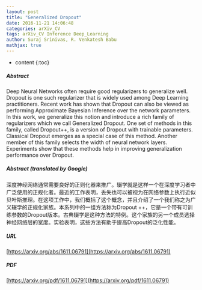 ```yaml
---
layout: post
title: "Generalized Dropout"
date: 2016-11-21 14:06:48
categories: arXiv_CV
tags: arXiv_CV Inference Deep_Learning
author: Suraj Srinivas, R. Venkatesh Babu
mathjax: true
---
```


* content
{:toc}

##### Abstract
Deep Neural Networks often require good regularizers to generalize well. Dropout is one such regularizer that is widely used among Deep Learning practitioners. Recent work has shown that Dropout can also be viewed as performing Approximate Bayesian Inference over the network parameters. In this work, we generalize this notion and introduce a rich family of regularizers which we call Generalized Dropout. One set of methods in this family, called Dropout++, is a version of Dropout with trainable parameters. Classical Dropout emerges as a special case of this method. Another member of this family selects the width of neural network layers. Experiments show that these methods help in improving generalization performance over Dropout.

##### Abstract (translated by Google)
深度神经网络通常需要良好的正则化器来推广。辍学就是这样一个在深度学习者中广泛使用的正规化者。最近的工作表明，丢失也可以被视为在网络参数上执行近似贝叶斯推理。在这项工作中，我们概括了这个概念，并且介绍了一个我们称之为广义辍学的正规化家族。本系列中的一组方法称为Dropout ++，它是一个带有可训练参数的Dropout版本。古典辍学是这种方法的特例。这个家族的另一个成员选择神经网络层的宽度。实验表明，这些方法有助于提高Dropout的泛化性能。

##### URL
[https://arxiv.org/abs/1611.06791](https://arxiv.org/abs/1611.06791)

##### PDF
[https://arxiv.org/pdf/1611.06791](https://arxiv.org/pdf/1611.06791)

